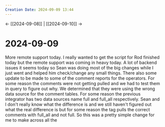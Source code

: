 ```yaml
---
Creation Date: 2024-09-09 13:44
---
```


<- [[2024-09-08]] | [[2024-09-10]]  ->

# 2024-09-09
More remote support today. I really wanted to get the script for Rod finished today but the remote support was coming in heavy today. A lot of backend issues it seems today so Sean was doing most of the big changes while I just went and helped him check/change any small things. There also some update to be made to some of the comment reports for the operators. For some reason the comments were not getting pulled and we had to test them in query to figure out why. We determined that they were using the wrong data source for the comment tables. For some reason the previous integrator has two data sources name full and full_all respectively. Sean and I don't really know what the difference is and we still haven't figured out what the real difference is but for some reason the tag pulls the correct comments with full_all and not full. So this was a pretty simple change for me to make across all the 